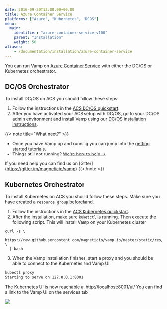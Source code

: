 ```yaml
---
date: 2016-09-30T12:00:00+00:00
title: Azure Container Service
platforms: ["Azure", "Kubernetes", "DCOS"]
menu:
  main:
    identifier: "azure-container-service-v100"
    parent: "Installation"
    weight: 50
aliases:
    - /documentation/installation/azure-container-service
---
```


You can run Vamp on [Azure Container Service](https://azure.microsoft.com/en-us/services/container-service/) with either the DC/OS or Kubernetes orchestrator.

## DC/OS Orchestrator

To install DC/OS on ACS you should follow these steps:

1. Follow the instructions in the [ACS DC/OS quickstart](https://docs.microsoft.com/en-us/azure/container-service/dcos-swarm/container-service-dcos-quickstart).
2. After you have activated your ACS setup with DC/OS, go to your DC/OS admin environment and install Vamp using our [DC/OS installation instructions](/documentation/installation/v1.0.0/dcos/).


{{< note title="What next?" >}}

* Once you have Vamp up and running you can jump into the [getting started tutorials](/documentation/tutorials/).
* Things still not running? [We're here to help →](https://github.com/magneticio/vamp/issues)

If you need help you can find us on [Gitter] (https://gitter.im/magneticio/vamp)
{{< /note >}}

## Kubernetes Orchestrator

To install Kubernetes on ACS you should follow these steps. Make sure you have created a `resource group`  beforehand.

1. Follow the instructions in the [ACS Kubernetes quickstart](https://docs.microsoft.com/en-us/azure/container-service/kubernetes/container-service-tutorial-kubernetes-deploy-cluster).
2. After the installation, make sure `kubetctl` is running. Then execute the following script. This will install Vamp on
your Kubernetes cluster


```
curl -s \
  https://raw.githubusercontent.com/magneticio/vamp.io/master/static/res/v1.0.0/vamp_kube_quickstart.sh \
  | bash
```

3. When the Vamp installation finishes, start a proxy and you should be able to connect to the Kubernetes and Vamp UI

```bash
kubectl proxy
Starting to serve on 127.0.0.1:8001
```

The Kubernetes UI is now reachable at http://localhost:8001/ui/
You can find a link to the Vamp UI on the services tab

![](/images/screens/v100/acs_kubernetes.png)
